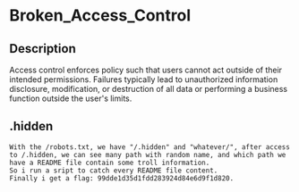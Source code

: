 # Broken_Access_Control

## Description

Access control enforces policy such that users cannot act outside of their intended permissions. Failures typically lead to unauthorized information disclosure, modification, or destruction of all data or performing a business function outside the user's limits.

## .hidden

    With the /robots.txt, we have "/.hidden" and "whatever/", after access to /.hidden, we can see many path with random name, and which path we have a README file contain some troll information.
    So i run a sript to catch every README file content.
    Finally i get a flag: 99dde1d35d1fdd283924d84e6d9f1d820.